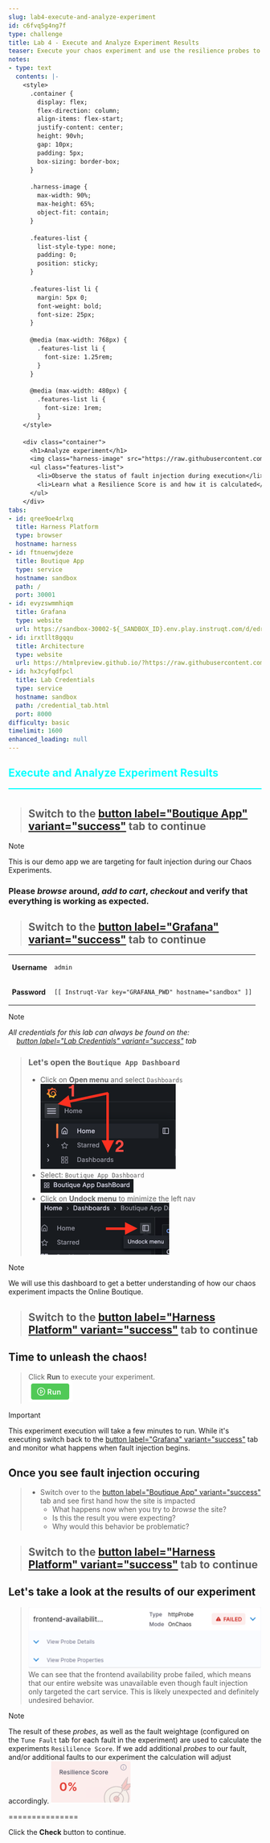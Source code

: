 ```yaml
---
slug: lab4-execute-and-analyze-experiment
id: c6fvq5g4ng7f
type: challenge
title: Lab 4 - Execute and Analyze Experiment Results
teaser: Execute your chaos experiment and use the resilience probes to collect data
notes:
- type: text
  contents: |-
    <style>
      .container {
        display: flex;
        flex-direction: column;
        align-items: flex-start;
        justify-content: center;
        height: 90vh;
        gap: 10px;
        padding: 5px;
        box-sizing: border-box;
      }

      .harness-image {
        max-width: 90%;
        max-height: 65%;
        object-fit: contain;
      }

      .features-list {
        list-style-type: none;
        padding: 0;
        position: sticky;
      }

      .features-list li {
        margin: 5px 0;
        font-weight: bold;
        font-size: 25px;
      }

      @media (max-width: 768px) {
        .features-list li {
          font-size: 1.25rem;
        }
      }

      @media (max-width: 480px) {
        .features-list li {
          font-size: 1rem;
        }
    </style>

    <div class="container">
      <h1>Analyze experiment</h1>
      <img class="harness-image" src="https://raw.githubusercontent.com/harness-community/field-workshops/main/assets/images/ce_pipelines.png">
      <ul class="features-list">
        <li>Observe the status of fault injection during execution</li>
        <li>Learn what a Resilience Score is and how it is calculated</li>
      </ul>
    </div>
tabs:
- id: qree9oe4rlxq
  title: Harness Platform
  type: browser
  hostname: harness
- id: ftnuenwjdeze
  title: Boutique App
  type: service
  hostname: sandbox
  path: /
  port: 30001
- id: evyzswmmhiqm
  title: Grafana
  type: website
  url: https://sandbox-30002-${_SANDBOX_ID}.env.play.instruqt.com/d/edruqxvqvulmoa/boutique-app-dashboard
- id: irxtllt8gqqu
  title: Architecture
  type: website
  url: https://htmlpreview.github.io/?https://raw.githubusercontent.com/harness-community/field-workshops/blob/main/se-workshop-ce/assets/misc/diagram.html
- id: hx3cyfqdfpcl
  title: Lab Credentials
  type: service
  hostname: sandbox
  path: /credential_tab.html
  port: 8000
difficulty: basic
timelimit: 1600
enhanced_loading: null
---
```


<style type="text/css" rel="stylesheet">
hr.cyan { background-color: cyan; color: cyan; height: 2px; margin-bottom: -10px; }
h2.cyan { color: cyan; }
</style><h2 class="cyan">Execute and Analyze Experiment Results</h2>
<hr class="cyan">
<br>

> ## Switch to the [button label="Boutique App" variant="success"](tab-1) tab to continue

> [!NOTE]
> This is our demo app we are targeting for fault injection during our Chaos Experiments.

### Please *browse* around, *add to cart*, *checkout* and verify that everything is working as expected.


> ## Switch to the [button label="Grafana" variant="success"](tab-2) tab to continue
|  |   |
| ----- | ----- |
| **Username**    |<pre>`admin`</pre>|
| **Password**    |<pre>`[[ Instruqt-Var key="GRAFANA_PWD" hostname="sandbox" ]]`</pre>|

> [!NOTE]
> *All credentials for this lab can always be found on the: <br>
>  <img src="https://raw.githubusercontent.com/harness-community/field-workshops/main/assets/images/link.svg" alt="Link icon" width="16" height="16" style="display: inline; vertical-align: middle;">[button label="Lab Credentials" variant="success"](tab-4) tab*



> ### Let's open the `Boutique App Dashboard`
> - Click on **Open menu** and select `Dashboards` \
>    ![](https://raw.githubusercontent.com/harness-community/field-workshops/main/se-workshop-ce/assets/images/ce_grafana_dashboards.png)
> - Select: `Boutique App Dashboard` \
>    ![](https://raw.githubusercontent.com/harness-community/field-workshops/main/se-workshop-ce/assets/images/ce_grafana_boutique_app_dashboard.png)
> - Click on **Undock menu** to minimize the left nav \
>    ![](https://raw.githubusercontent.com/harness-community/field-workshops/main/se-workshop-ce/assets/images/ce_grafana_undock_menu.png)

> [!NOTE]
> We will use this dashboard to get a better understanding of how our chaos experiment impacts the Online Boutique.

> ## Switch to the [button label="Harness Platform" variant="success"](tab-0) tab to continue

## Time to unleash the chaos!
> Click **Run** to execute your experiment. <br>
> ![](https://raw.githubusercontent.com/harness-community/field-workshops/main/assets/images/pipeline_run.png)

> [!IMPORTANT]
> This experiment execution will take a few minutes to run. While it's executing switch back to the [button label="Grafana" variant="success"](tab-2) tab and monitor what happens when fault injection begins.

## Once you see fault injection occuring
> - Switch over to the [button label="Boutique App" variant="success"](tab-1) tab and see first hand how the site is impacted
>   - What happens now when you try to *browse* the site?
>   - Is this the result you were expecting?
>   - Why would this behavior be problematic?

> ## Switch to the [button label="Harness Platform" variant="success"](tab-0) tab to continue

## Let's take a look at the results of our experiment
> ![](https://raw.githubusercontent.com/harness-community/field-workshops/main/se-workshop-ce/assets/images/ce_experiment_probe_frontend.png)
> We can see that the frontend availability probe failed, which means that our entire website was unavailable even though fault injection only targeted the cart service. This is likely unexpected and definitely undesired behavior.

> [!NOTE]
> The result of these *probes*, as well as the fault weightage (configured on the `Tune Fault` tab for each fault in the experiment) are used to calculate the experiments `Resililence Score`. If we add additional *probes* to our fault, and/or additional faults to our experiment the calculation will adjust accordingly.
> ![](https://raw.githubusercontent.com/harness-community/field-workshops/main/se-workshop-ce/assets/images/ce_experiment_result_resilience_score_0.png)

===============

Click the **Check** button to continue.
